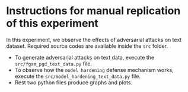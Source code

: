 # Instructions for manual replication of this experiment

In this experiment, we observe the effects of adversarial attacks on text dataset. Required source codes are available inside the `src` folder. 

* To generate adversarial attacks on text data, execute the `src/fgsm_pgd_text_data.py` file.
* To observe how the `model hardening` defense mechanism works, execute the `src/model_hardening_text_data.py` file.
* Rest two python files produce graphs and plots.
